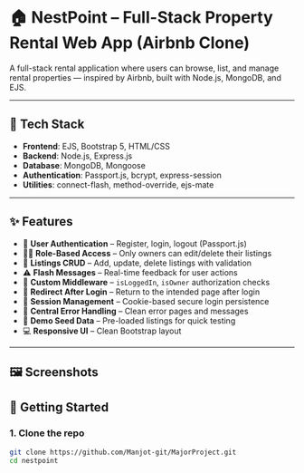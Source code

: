 # 🏠 NestPoint – Full-Stack Property Rental Web App (Airbnb Clone)

A full-stack rental application where users can browse, list, and manage rental properties — inspired by Airbnb, built with Node.js, MongoDB, and EJS.

---

## 🔧 Tech Stack

- **Frontend**: EJS, Bootstrap 5, HTML/CSS  
- **Backend**: Node.js, Express.js  
- **Database**: MongoDB, Mongoose  
- **Authentication**: Passport.js, bcrypt, express-session  
- **Utilities**: connect-flash, method-override, ejs-mate  

---

## ✨ Features

- 🔐 **User Authentication** – Register, login, logout (Passport.js)
- 🧑‍💼 **Role-Based Access** – Only owners can edit/delete their listings
- 📄 **Listings CRUD** – Add, update, delete listings with validation
- ⚠️ **Flash Messages** – Real-time feedback for user actions
- 🧱 **Custom Middleware** – `isLoggedIn`, `isOwner` authorization checks
- 🔁 **Redirect After Login** – Return to the intended page after login
- 💾 **Session Management** – Cookie-based secure login persistence
- 🚫 **Central Error Handling** – Clean error pages and messages
- 🌱 **Demo Seed Data** – Pre-loaded listings for quick testing
- 💻 **Responsive UI** – Clean Bootstrap layout

---

## 🖼️ Screenshots




## 🚀 Getting Started

### 1. Clone the repo
```bash
git clone https://github.com/Manjot-git/MajorProject.git
cd nestpoint
